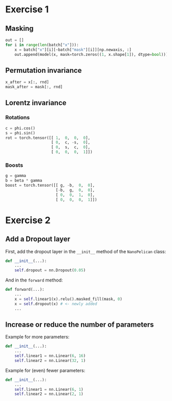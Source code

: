 # Exercise 1

## Masking

```python
out = []
for i in range(len(batch["x"])):
    x = batch["x"][i][~batch["mask"][i]][np.newaxis, :]
    out.append(model(x, mask=torch.zeros((1, x.shape[1]), dtype=bool)))
```

## Permutation invariance

```python
x_after = x[:, rnd]
mask_after = mask[:, rnd]
```

## Lorentz invariance

### Rotations

```python
c = phi.cos()
s = phi.sin()
rot = torch.tensor([[ 1,  0,  0,  0],
                    [ 0,  c, -s,  0],
                    [ 0,  s,  c,  0],
                    [ 0,  0,  0,  1]])
```

### Boosts

```python
g = gamma
b = beta * gamma
boost = torch.tensor([[ g, -b,  0,  0],
                      [-b,  g,  0,  0],
                      [ 0,  0,  1,  0],
                      [ 0,  0,  0,  1]])
```

# Exercise 2

## Add a Dropout layer

First, add the dropout layer in the `__init__` method of the `NanoPelican` class:

```python
def __init__(...):
    ...
    self.dropout = nn.Dropout(0.05)
```

And in the `forward` method:

```python
def forward(...):
    ...
    x = self.linear1(x).relu().masked_fill(mask, 0)
    x = self.dropout(x) # <- newly added
    ...
```

## Increase or reduce the number of parameters

Example for more parameters:

```python
def __init__(...):
    ...
    self.linear1 = nn.Linear(6, 16)
    self.linear2 = nn.Linear(32, 1)
```

Example for (even) fewer parameters:

```python
def __init__(...):
    ...
    self.linear1 = nn.Linear(6, 1)
    self.linear2 = nn.Linear(2, 1)
```
